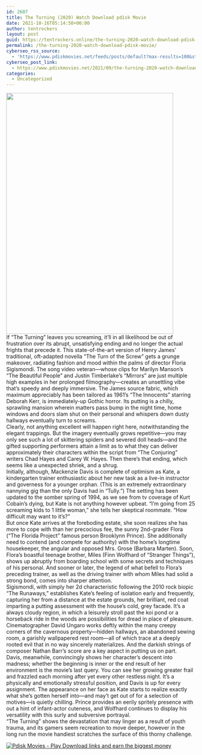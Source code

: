 ```yaml
---
id: 2607
title: The Turning (2020) Watch Download pdisk Movie
date: 2021-10-16T05:14:50+00:00
author: tentrockers
layout: post
guid: https://tentrockers.online/the-turning-2020-watch-download-pdisk-movie/
permalink: /the-turning-2020-watch-download-pdisk-movie/
cyberseo_rss_source:
  - 'https://www.pdiskmovies.net/feeds/posts/default?max-results=100&start-index=401'
cyberseo_post_link:
  - https://www.pdiskmovies.net/2021/09/the-turning-2020-watch-download-pdisk.html
categories:
  - Uncategorized
---
```

<div class="separator">
  <a href="https://1.bp.blogspot.com/-o4SRoTdnl-Y/YULYk3S3smI/AAAAAAAAAIo/Y7f4Aw7vuDAXHOFLDfWgf6dNLRPFLAnqwCLcBGAsYHQ/s402/the%2Bturning%2B%25282020%2529%2BWatch%2BDownload%2Bpdisk%2BMovie.jpg" imageanchor="1"><img loading="lazy" border="0" data-original-height="402" data-original-width="279" height="640" src="https://1.bp.blogspot.com/-o4SRoTdnl-Y/YULYk3S3smI/AAAAAAAAAIo/Y7f4Aw7vuDAXHOFLDfWgf6dNLRPFLAnqwCLcBGAsYHQ/w444-h640/the%2Bturning%2B%25282020%2529%2BWatch%2BDownload%2Bpdisk%2BMovie.jpg" width="444" /></a>
</div>

<div>
  <span>If &#8220;The Turning” leaves you screaming, it’ll in all likelihood be out of frustration over its abrupt, unsatisfying ending and no longer the actual frights that precede it. This state-of-the-art version of Henry James’ traditional, oft-adapted novella “The Turn of the Screw” gets a grunge makeover, radiating fashion and mood within the palms of director Floria Sigismondi. The song video veteran—whose clips for Marilyn Manson’s “The Beautiful People” and Justin Timberlake’s “Mirrors” are just multiple high examples in her prolonged filmography—creates an unsettling vibe that’s speedy and deeply immersive. The James source fabric, which maximum appreciably has been tailored as 1961’s “The Innocents” starring Deborah Kerr, is immediately-up Gothic horror. Its putting is a chilly, sprawling mansion wherein matters pass bump in the night time, home windows and doors slam shut on their personal and whispers down dusty hallways eventually turn to screams.</span>
</div>

<div>
  <span>Clearly, not anything excellent will happen right here, notwithstanding the elegant trappings. But the imagery eventually grows repetitive—you may only see such a lot of skittering spiders and severed doll heads—and the gifted supporting performers attain a limit as to what they can deliver approximately their characters within the script from “The Conjuring” writers Chad Hayes and Carey W. Hayes. Then there’s that ending, which seems like a unexpected shriek, and a shrug.</span>
</div>

<div>
  <span>Initially, although, Mackenzie Davis is complete of optimism as Kate, a kindergarten trainer enthusiastic about her new task as a live-in instructor and governess for a younger orphan. (This is an extremely extraordinary nannying gig than the only Davis had in “Tully.”) The setting has been updated to the somber spring of 1994, as we see from tv coverage of Kurt Cobain’s dying, but Kate is not anything however upbeat. “I’m going from 25 screaming kids to 1 little woman,” she tells her skeptical roommate. “How difficult may want to it&#8217;s?”</span>
</div>

<div>
  <span>But once Kate arrives at the foreboding estate, she soon realizes she has more to cope with than her precocious fee, the sunny 2nd-grader Flora (“The Florida Project” famous person Brooklynn Prince). She additionally need to contend (and compete for authority) with the home’s longtime housekeeper, the angular and opposed Mrs. Grose (Barbara Marten). Soon, Flora’s boastful teenage brother, Miles (Finn Wolfhard of “Stranger Things”), shows up abruptly from boarding school with some secrets and techniques of his personal. And sooner or later, the legend of what befell to Flora’s preceding trainer, as well as the driving trainer with whom Miles had solid a strong bond, comes into sharper attention.</span>
</div>

<div>
  <span>Sigismondi, with simply her 2d characteristic following the 2010 rock biopic “The Runaways,” establishes Kate’s feeling of isolation early and frequently, capturing her from a distance at the estate grounds, her brilliant, red coat imparting a putting assessment with the house’s cold, grey facade. It’s a always cloudy region, in which a leisurely stroll past the koi pond or a horseback ride in the woods are possibilities for dread in place of pleasure. Cinematographer David Ungaro works deftly within the many creepy corners of the cavernous property—hidden hallways, an abandoned sewing room, a garishly wallpapered rest room—all of which trace at a deeply rooted evil that in no way sincerely materializes. And the darkish strings of composer Nathan Barr’s score are a key aspect in putting us on part.</span>
</div>

<div>
  <span>Davis, meanwhile, convincingly shows her character’s descent into madness; whether the beginning is inner or the end result of her environment is the movie’s last query. You can see her growing greater frail and frazzled each morning after yet every other restless night. It’s a physically and emotionally stressful position, and Davis is up for every assignment. The appearance on her face as Kate starts to realize exactly what she’s gotten herself into—and may’t get out of for a selection of motives—is quietly chilling. Prince provides an eerily spritely presence with out a hint of infant-actor cuteness, and Wolfhard continues to display his versatility with this surly and subversive portrayal.</span>
</div>

<div>
  <span>“The Turning” shows the devastation that may linger as a result of youth trauma, and its gamers seem recreation to move deeper, however in the long run the movie handiest scratches the surface of this thorny challenge.</span>
</div>

[![](https://1.bp.blogspot.com/-KJZYdQTn3nw/YS8VdIdXMyI/AAAAAAAAaw4/BR8dsGkpxw0T8C_4G4ALfMA7cP79KN3kwCLcBGAsYHQ/w400-h58/play_download_buttuons-removebg-preview.png "Pdisk Movies - Play Download links and earn the biggest money")](https://pdisklink.com/1/bnYybDMxMDAwOXBu?dn=1)